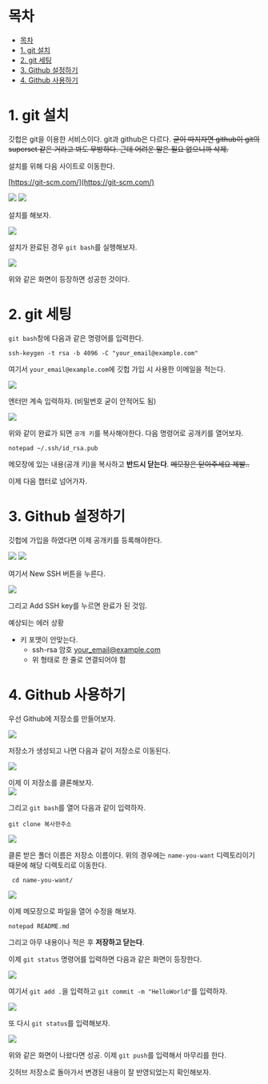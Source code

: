 # 목차

- [목차](#목차)
- [1. git 설치](#1-git-설치)
- [2. git 세팅](#2-git-세팅)
- [3. Github 설정하기](#3-github-설정하기)
- [4. Github 사용하기](#4-github-사용하기)

# 1. git 설치

깃헙은 git을 이용한 서비스이다. git과 github은 다르다. ~~굳이 따지자면 github이 git의 superset 같은 거라고 봐도 무방하다. 근데 어려운 말은 필요 없으니까 삭제.~~  

설치를 위해 다음 사이트로 이동한다.  

[https://git-scm.com/](https://git-scm.com/)

<img src='https://user-images.githubusercontent.com/73331032/100959953-b1bdb880-3562-11eb-92f3-367eac367484.PNG'>
<img src='https://user-images.githubusercontent.com/73331032/100960049-ddd93980-3562-11eb-9827-0601d03ac6ee.PNG'>

설치를 해보자.  

<img src='https://user-images.githubusercontent.com/73331032/100960072-e762a180-3562-11eb-8e4b-83640c8efd51.PNG'>

설치가 완료된 경우 `git bash`를 실행해보자.  

<img src='https://user-images.githubusercontent.com/73331032/100960083-ef224600-3562-11eb-8ee2-5fee8ce5d9e4.PNG'>

위와 같은 화면이 등장하면 성공한 것이다.  

# 2. git 세팅

`git bash`창에 다음과 같은 명령어를 입력한다.  

```text
ssh-keygen -t rsa -b 4096 -C "your_email@example.com"
```

여기서 `your_email@example.com`에 깃헙 가입 시 사용한 이메일을 적는다.  

<img src='https://user-images.githubusercontent.com/73331032/100960132-0a8d5100-3563-11eb-98e7-1d82827ce4d5.PNG'>

엔터만 계속 입력하자. (비밀번호 굳이 안적어도 됨)  

<img src='https://user-images.githubusercontent.com/73331032/100960147-12e58c00-3563-11eb-8157-94213e2bbb51.PNG'>

위와 같이 완료가 되면 `공개 키`를 복사해야한다. 다음 명령어로 공개키를 열어보자.  

```text
notepad ~/.ssh/id_rsa.pub
```

메모장에 있는 내용(공개 키)을 복사하고 **반드시 닫는다**. ~~메모장은 닫아주세요 제발..~~  

이제 다음 챕터로 넘어가자.  

# 3. Github 설정하기

깃헙에 가입을 하였다면 이제 공개키를 등록해야한다. 

<img src='https://user-images.githubusercontent.com/73331032/100960157-1c6ef400-3563-11eb-8ea2-bd3fa573f147.PNG'>
<img src='https://user-images.githubusercontent.com/73331032/100960171-255fc580-3563-11eb-982f-cd10d66a7c04.PNG'>

여기서 New SSH 버튼을 누른다.  

<img src='https://user-images.githubusercontent.com/73331032/100960186-2ee92d80-3563-11eb-8e04-ee05d3811b15.PNG'>


그리고 Add SSH key를 누르면 완료가 된 것임.  

예상되는 에러 상황

- 키 포맷이 안맞는다.
  - ssh-rsa 암호 your_email@example.com
  - 위 형태로 한 줄로 연결되어야 함

# 4. Github 사용하기

우선 Github에 저장소를 만들어보자.  

<img src='https://user-images.githubusercontent.com/73331032/100960211-37416880-3563-11eb-9de8-2765eef638f0.PNG'>


저장소가 생성되고 나면 다음과 같이 저장소로 이동된다.  

<img src='https://user-images.githubusercontent.com/73331032/100960247-40cad080-3563-11eb-8cc9-5d2f600104bb.PNG'>


이제 이 저장소를 클론해보자.  
<img src='https://user-images.githubusercontent.com/73331032/100960257-49230b80-3563-11eb-9da7-9c45b297a7d6.PNG'>


그리고 `git bash`를 열어 다음과 같이 입력하자.  

```text
git clone 복사한주소
```
<img src='https://user-images.githubusercontent.com/73331032/100960380-7a034080-3563-11eb-99a9-b5271d4d5aef.PNG'>


클론 받은 폴더 이름은 저장소 이름이다. 위의 경우에는 `name-you-want` 디렉토리이기 때문에 해당 디렉토리로 이동한다.  

```text
 cd name-you-want/
```

<img src='https://user-images.githubusercontent.com/73331032/100960391-8091b800-3563-11eb-9692-f58f7e03359c.PNG'>


이제 메모장으로 파일을 열어 수정을 해보자.  

```text
notepad README.md
```

그리고 아무 내용이나 적은 후 **저장하고 닫는다**.  

이제 `git status` 명령어를 입력하면 다음과 같은 화면이 등장한다.  

<img src='https://user-images.githubusercontent.com/73331032/100960400-85566c00-3563-11eb-98dd-822c71d98c5e.PNG'>


여기서 `git add .`을 입력하고 `git commit -m "HelloWorld"`를 입력하자.  

<img src='https://user-images.githubusercontent.com/73331032/100960414-8be4e380-3563-11eb-9e72-8ed3b61db3b7.PNG'>


또 다시 `git status`를 입력해보자.  

<img src='https://user-images.githubusercontent.com/73331032/100960424-92735b00-3563-11eb-8038-c1adffb55701.PNG'>


위와 같은 화면이 나왔다면 성공. 이제 `git push`를 입력해서 마무리를 한다.  

깃허브 저장소로 돌아가서 변경된 내용이 잘 반영되었는지 확인해보자.  


